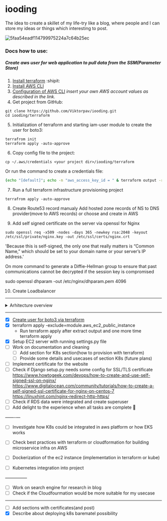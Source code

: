 # iooding

The idea to create a skillet of my life-try like a blog, where people and I can store my ideas or things which interesting to post.

![5faa54eadf114799975224a7c64b25ec](https://user-images.githubusercontent.com/32811955/180644693-d3732ff6-92e0-4653-bd58-8eb8f97c2088.png)

### Docs how to use:

##### Create aws user for web application to pull data from the SSM(Parameter Store)
1. [Install terraform](https://learn.hashicorp.com/tutorials/terraform/install-cli) :shipit:
2. [Install AWS CLI](https://docs.aws.amazon.com/cli/latest/userguide/getting-started-install.html)
3. [Configuration of AWS CLI](https://docs.aws.amazon.com/cli/latest/userguide/getting-started-quickstart.html) *insert your own AWS account values as described in the link.*
4. Get project from GitHub:
```
git clone https://github.com/Viktorpav/iooding.git
cd iooding/terraform
```
5. Initialization of terraform and starting iam-user module to create the user for boto3:
```
terrafrom init
terraform apply -auto-approve
```
6. Copy config file to the project:
```
cp ~/.aws/credentials <your project dir>/iooding/terraform
```
Or run the command to create a credentials file:
```bash
(echo "[default]"; echo -n "aws_access_key_id = " & terraform output -raw access_key ; echo ""; echo -n "aws_secret_access_key = " ; terraform output -raw secret_key) > ./credentials
```
7. Run a full terraform infrastructure provisioning project
```
terrafrom apply -auto-approve
```
8. Create Route53 record manualy
Add hosted zone records of NS to DNS provider(move to AWS records) or choose and create in AWS

9. Add self signed certificate on the server via openssl for Nginx
```
sudo openssl req -x509 -nodes -days 365 -newkey rsa:2048 -keyout /etc/ssl/private/nginx.key -out /etc/ssl/certs/nginx.crt
```
'Because this is self-signed, the only one that really matters is “Common Name,” which should be set to your domain name or your server’s IP address.'

On more command to generate a Diffie-Hellman group to ensure that past communications cannot be decrypted if the session key is compromised

sudo openssl dhparam -out /etc/nginx/dhparam.pem 4096

10. Create Loadbalancer
----

<details><summary>Arhitecture overview</summary>
<p>

#### Structure of the project
For example, Mermaid can render flow charts, sequence diagrams, pie charts and more. For more information, see the Mermaid documentation (https://mermaid-js.github.io/mermaid/#/).
```mermaid
graph TD;
    Bastion-->EC2;
    EC2-->RDS;
    A-->C;
    B-->D;
    C-->D;
```

</p>
</details>

----

- [x] [Create user for boto3 via terraform](https://github.com/Viktorpav/iooding/commit/b05e3b96ba98f6d4403d18835934efbad1e8e520)
- [x] terraform apply -exclude=module.aws_ec2_public_instance
    - Run terraform apply after extract output and one more time terraform apply
- [x] Setup EC2 server with running settings.py file 
- [ ] Work on documentation and cleaning
    - [ ] Add section for K8s section(how to provision with terraform)
    - [ ] Provide some details and usecases of section K8s (future plans)
- [ ] Implement certificate for the website
- [ ] Check if Django setup.py needs some config for SSL/TLS certificate
    https://www.howtogeek.com/devops/how-to-create-and-use-self-signed-ssl-on-nginx/
    https://www.digitalocean.com/community/tutorials/how-to-create-a-self-signed-ssl-certificate-for-nginx-on-centos-7
    https://linuxhint.com/nginx-redirect-http-https/
- [ ] Check if RDS data were integrated and create superuser 
- [ ] Add delight to the experience when all tasks are complete :tada:

——-—
- [ ] Investigate how K8s could be integrated in aws platform or how EKS works
- [ ] Check best practices with terraform or cloudformation for building microservice infra on AWS

- [ ] Dockerization of the ec2 instance (implementation in terraform or kube)
- [ ] Kubernetes integration into project

—————
- [ ] Work on search engine for research in blog
- [ ] Check if the Cloudfourmation would be more suitable for my usecase

-----
- [ ] Add sections with certificates(and post)
- [x] Describe about deploying k8s barematel possibility
